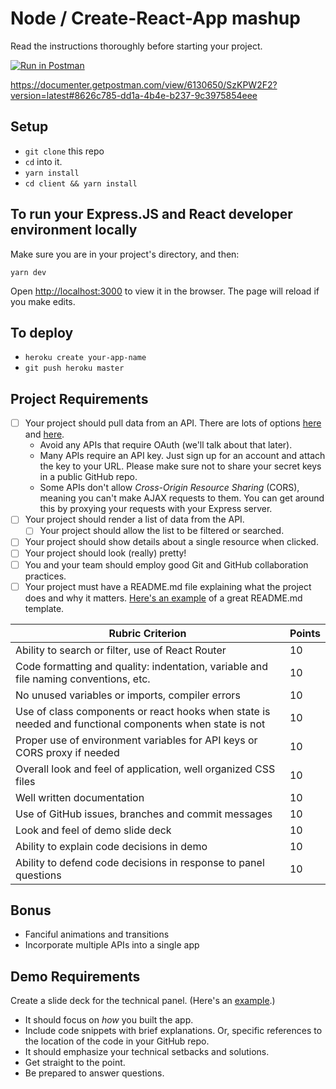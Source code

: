 # Node / Create-React-App mashup

Read the instructions thoroughly before starting your project.

[![Run in Postman](https://run.pstmn.io/button.svg)](https://app.getpostman.com/run-collection/59033f64f94cfd6693fd)

https://documenter.getpostman.com/view/6130650/SzKPW2F2?version=latest#8626c785-dd1a-4b4e-b237-9c3975854eee

## Setup

- `git clone` this repo
- `cd` into it.
- `yarn install`
- `cd client && yarn install`

## To run your Express.JS and React developer environment locally

Make sure you are in your project's directory, and then:

```
yarn dev
```

Open [http://localhost:3000](http://localhost:3000) to view it in the browser. The page will reload if you make edits.

## To deploy

- `heroku create your-app-name`
- `git push heroku master`

## Project Requirements

- [ ] Your project should pull data from an API. There are lots of options [here](https://github.com/toddmotto/public-apis) and [here](https://market.mashape.com/).
  - Avoid any APIs that require OAuth (we'll talk about that later).
  - Many APIs require an API key. Just sign up for an account and attach the key to your URL. Please make sure not to share your secret keys in a public GitHub repo.
  - Some APIs don't allow _Cross-Origin Resource Sharing_ (CORS), meaning you can't make AJAX requests to them. You can get around this by proxying your requests with your Express server.
- [ ] Your project should render a list of data from the API.
  - [ ] Your project should allow the list to be filtered or searched.
- [ ] Your project should show details about a single resource when clicked.
- [ ] Your project should look (really) pretty!
- [ ] You and your team should employ good Git and GitHub collaboration practices.
- [ ] Your project must have a README.md file explaining what the project does and why it matters. [Here's an example](https://github.com/codeforamerica/howto/blob/master/Good-READMEs.md) of a great README.md template.

| Rubric Criterion                                                                                        | Points |
| ------------------------------------------------------------------------------------------------------- | ------ |
| Ability to search or filter, use of React Router                                                        | 10     |
| Code formatting and quality: indentation, variable and file naming conventions, etc.                    | 10     |
| No unused variables or imports, compiler errors                                                         | 10     |
| Use of class components or react hooks when state is needed and functional components when state is not | 10     |
| Proper use of environment variables for API keys or CORS proxy if needed                                | 10     |
| Overall look and feel of application, well organized CSS files                                          | 10     |
| Well written documentation                                                                              | 10     |
| Use of GitHub issues, branches and commit messages                                                      | 10     |
| Look and feel of demo slide deck                                                                        | 10     |
| Ability to explain code decisions in demo                                                               | 10     |
| Ability to defend code decisions in response to panel questions                                         | 10     |

## Bonus

- Fanciful animations and transitions
- Incorporate multiple APIs into a single app

## Demo Requirements

Create a slide deck for the technical panel. (Here's an [example](https://docs.google.com/presentation/d/15rfR-S5qAlzx4rHwBp_kJOlu0nQ7hcZOruTwbH6zRvQ/edit?usp=sharing).)

- It should focus on _how_ you built the app.
- Include code snippets with brief explanations. Or, specific references to the location of the code in your GitHub repo.
- It should emphasize your technical setbacks and solutions.
- Get straight to the point.
- Be prepared to answer questions.
